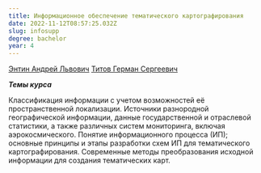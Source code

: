 ```yaml
---
title: Информационное обеспечение тематического картографирования
date: 2022-11-12T08:57:25.032Z
slug: infosupp
degree: bachelor
year: 4
---
```


[Энтин Андрей Львович](./people/entin)
[Титов Герман Сергеевич](./people/titov)

**_Темы курса_**

Классификация информации с учетом возможностей её пространственной локализации. Источники разнородной географической информации, данные государственной и отраслевой статистики, а также различных систем мониторинга, включая аэрокосмического. Понятие информационного процесса (ИП); основные принципы и этапы разработки схем ИП для тематического картографирования. Современные методы преобразования исходной информации для создания тематических карт.
